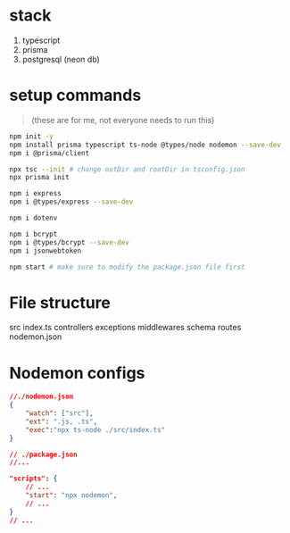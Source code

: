 # stack

1. typescript
2. prisma
3. postgresql (neon db)

# setup commands

> (these are for me, not everyone needs to run this)

```bash
npm init -y
npm install prisma typescript ts-node @types/node nodemon --save-dev
npm i @prisma/client

npx tsc --init # change outDir and rootDir in tsconfig.json
npx prisma init

npm i express
npm i @types/express --save-dev

npm i dotenv

npm i bcrypt
npm i @types/bcrypt --save-dev
npm i jsonwebtoken

npm start # make sure to modify the package.json file first

```

# File structure

src
    index.ts
    controllers
    exceptions
    middlewares
    schema
    routes
nodemon.json

# Nodemon configs

```json
//./nodemon.json
{
    "watch": ["src"],
    "ext": ".js, .ts",
    "exec":"npx ts-node ./src/index.ts"
}
```

```json
// ./package.json
//...

"scripts": {
    // ...
    "start": "npx nodemon",
    // ...
}
// ...
```
